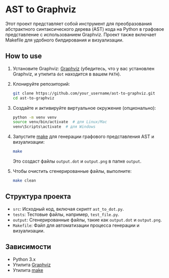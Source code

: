# AST to Graphviz

Этот проект представляет собой инструмент для преобразования абстрактного синтаксического дерева (AST) кода на Python в графовое представление с использованием Graphviz. Проект также включает Makefile для удобного билдирования и визуализации.

## How to use

1. Установите Graphviz: [Graphviz](https://www.graphviz.org/download/) (убедитесь, что у вас установлен Graphviz, и утилита `dot` находится в вашем `PATH`).

2. Клонируйте репозиторий:

    ```bash
    git clone https://github.com/your_username/ast-to-graphviz.git
    cd ast-to-graphviz
    ```

3. Создайте и активируйте виртуальное окружение (опционально):

    ```bash
    python -m venv venv
    source venv/bin/activate  # для Linux/Mac
    venv\Scripts\activate  # для Windows
    ```

4. Запустите [make](https://www.gnu.org/software/make/) для генерации графового представления AST и визуализации:

    ```bash
    make
    ```

   Это создаст файлы `output.dot` и `output.png` в папке `output`.

5. Чтобы очистить сгенерированные файлы, выполните:

    ```bash
    make clean
    ```

## Структура проекта

- `src`: Исходный код, включая скрипт `ast_to_dot.py`.
- `tests`: Тестовые файлы, например, `test_file.py`.
- `output`: Сгенерированные файлы, такие как `output.dot` и `output.png`.
- `Makefile`: Файл для автоматизации процесса генерации и визуализации.

## Зависимости

- Python 3.x
- Утилита [Graphviz](https://www.graphviz.org/download/)
- Утилита [make](https://www.gnu.org/software/make/)